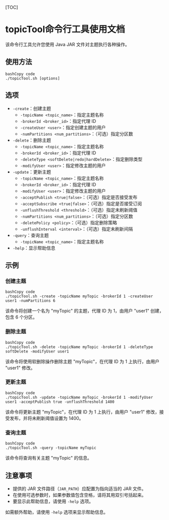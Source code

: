 [TOC]



# 			topicTool命令行工具使用文档

该命令行工具允许您使用 Java JAR 文件对主题执行各种操作。

## 使用方法

```
bashCopy code
./topicTool.sh [options]
```

## 选项

- `-create`：创建主题
  - `-topicName <topic_name>`：指定主题名称
  - `-brokerId <broker_id>`：指定代理 ID
  - `-createUser <user>`：指定创建主题的用户
  - `-numPartitions <num_partitions>`：（可选）指定分区数
- `-delete`：删除主题
  - `-topicName <topic_name>`：指定主题名称
  - `-brokerId <broker_id>`：指定代理 ID
  - `-deleteType <softDelete|redo|hardDelete>`：指定删除类型
  - `-modifyUser <user>`：指定修改主题的用户
- `-update`：更新主题
  - `-topicName <topic_name>`：指定主题名称
  - `-brokerId <broker_id>`：指定代理 ID
  - `-modifyUser <user>`：指定修改主题的用户
  - `-acceptPublish <true|false>`：（可选）指定是否接受发布
  - `-acceptSubscribe <true|false>`：（可选）指定是否接受订阅
  - `-unflushThreshold <threshold>`：（可选）指定未刷新阈值
  - `-numPartitions <num_partitions>`：（可选）指定分区数
  - `-deletePolicy <policy>`：（可选）指定删除策略
  - `-unflushInterval <interval>`：（可选）指定未刷新间隔
- `-query`：查询主题
  - `-topicName <topic_name>`：指定主题名称
- `-help`：显示帮助信息

## 示例

### 创建主题

```
bashCopy code
./topicTool.sh -create -topicName myTopic -brokerId 1 -createUser user1 -numPartitions 6
```

该命令将创建一个名为 "myTopic" 的主题，代理 ID 为 1，由用户 "user1" 创建，包含 6 个分区。

### 删除主题

```
bashCopy code
./topicTool.sh -delete -topicName myTopic -brokerId 1 -deleteType softDelete -modifyUser user1
```

该命令将使用软删除操作删除主题 "myTopic"，在代理 ID 为 1 上执行，由用户 "user1" 修改。

### 更新主题

```
bashCopy code
./topicTool.sh -update -topicName myTopic -brokerId 1 -modifyUser user1 -acceptPublish true -unflushThreshold 1400
```

该命令将更新主题 "myTopic"，在代理 ID 为 1 上执行，由用户 "user1" 修改，接受发布，并将未刷新阈值设置为 1400。

### 查询主题

```
bashCopy code
./topicTool.sh -query -topicName myTopic
```

该命令将查询有关主题 "myTopic" 的信息。

## 注意事项

- 提供的 JAR 文件路径（`JAR_PATH`）应配置为指向适当的 JAR 文件。
- 在使用可选参数时，如果参数值包含空格，请将其用双引号括起来。
- 要显示此帮助信息，请使用 `-help` 选项。

如需额外帮助，请使用 `-help` 选项来显示帮助信息。